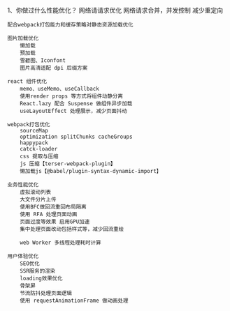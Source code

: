 1、你做过什么性能优化？
    网络请请求优化
        网络请求合并，并发控制
        减少重定向

    配合webpack打包能力和缓存策略对静态资源加载优化

    图片加载优化
        懒加载
        预加载
        雪碧图、Iconfont
        图片高清适配 dpi 后缀方案

    react 组件优化
        memo、useMemo、useCallback
        使用render props 等方式将组件动静分离
        React.lazy 配合 Suspense 做组件异步加载
        useLayoutEffect 处理展示，减少页面抖动

    webpack打包优化
        sourceMap
        optimization splitChunks cacheGroups
        happypack
        catck-loader
        css 提取与压缩
        js 压缩【terser-webpack-plugin】
        懒加载js【@babel/plugin-syntax-dynamic-import】

    业务性能优化
        虚拟滚动列表
        大文件分片上传
        使用BFC做回流重回布局隔离
        使用 RFA 处理页面动画
        页面过度等效果 启用GPU加速
        集中处理页面改动包括样式等，减少回流重绘

        web Worker 多线程处理耗时计算

    用户体验优化
        SEO优化
        SSR服务的渲染
        loading效果优化
        骨架屏
        节流防抖处理页面逻辑
        使用 requestAnimationFrame 做动画处理
